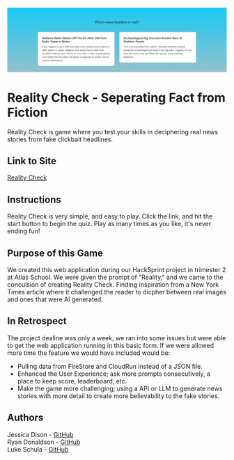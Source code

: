 ![Screenshot of App](/images/screenshot.png)

# Reality Check - Seperating Fact from Fiction
Reality Check is game where you test your skills in deciphering real news stories from fake clickbait headlines.

## Link to Site
[Reality Check](https://reality-check-17ece.web.app/)

## Instructions
Reality Check is very simple, and easy to play. Click the link, and hit the start button to begin the quiz. Play as many times as you like, it's never ending fun!

## Purpose of this Game
We created this web application during our HackSprint project in trimester 2 at Atlas School. We were given the prompt of "Reality," and we came to the conculsion of creating Reality Check. Finding inspiration from a New York Times article where it challenged the reader to dicpher between real images and ones that were AI generated.

## In Retrospect
The project dealine was only a week, we ran into some issues but were able to get the web application running in this basic form. If we were allowed more time the feature we would have included would be:

* Pulling data from FireStore and CloudRun instead of a JSON file.
* Enhanced the User Experience; ask more prompts consecutively, a place to keep score, leaderboard, etc.
* Make the game more challenging; using a API or LLM to generate news stories with more detail to create more believability to the fake stories.

## Authors
Jessica Dison - [GitHub](https://github.com/jessasesh)  
Ryan Donaldson - [GitHub](https://github.com/donaldrs01)  
Luke Schula - [GitHub](https://github.com/lukeschula)
